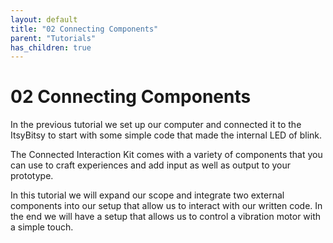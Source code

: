 ```yaml
---
layout: default
title: "02 Connecting Components"
parent: "Tutorials"
has_children: true
---
```


# 02 Connecting Components

In the previous tutorial we set up our computer and connected it to the ItsyBitsy to start with some simple code that made the internal LED of blink. 

The Connected Interaction Kit comes with a variety of components that you can use to craft experiences and add input as well as output to your prototype.

In this tutorial we will expand our scope and integrate two external components into our setup that allow us to interact with our written code. In the end we will have a setup that allows us to control a vibration motor with a simple touch.